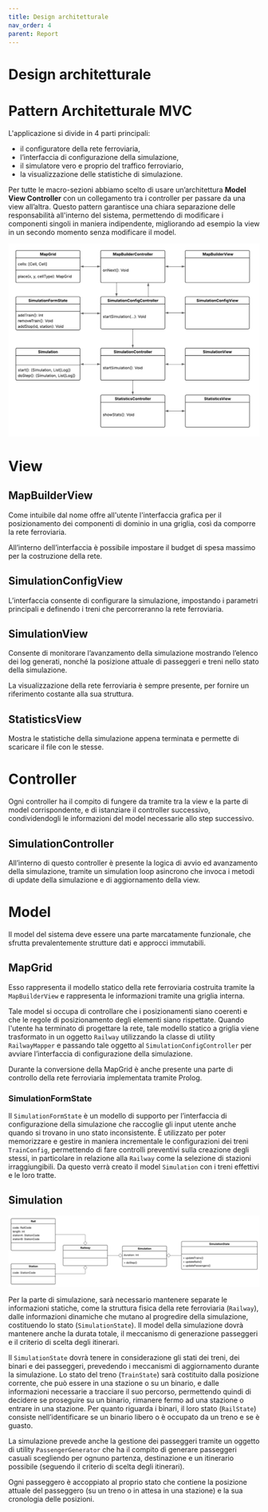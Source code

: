 ```yaml
---
title: Design architetturale
nav_order: 4
parent: Report
---
```

# Design architetturale

# Pattern Architetturale MVC

L'applicazione si divide in 4 parti principali:

- il configuratore della rete ferroviaria,
- l’interfaccia di configurazione della simulazione,
- il simulatore vero e proprio del traffico ferroviario,
- la visualizzazione delle statistiche di simulazione.

Per tutte le macro-sezioni abbiamo scelto di usare un’architettura **Model View Controller** con un collegamento tra i controller per passare da una view all’altra. Questo pattern garantisce una chiara separazione delle responsabilità all'interno del sistema, permettendo di modificare i componenti singoli in maniera indipendente, migliorando ad esempio la view in un secondo momento senza modificare il model.

![MVC UML](../img/charts/Copia_di_func-rail.png)

# View

## MapBuilderView

Come intuibile dal nome offre all'utente l'interfaccia grafica per il posizionamento dei componenti di dominio in una griglia, così da comporre la rete ferroviaria.

All’interno dell’interfaccia è possibile impostare il budget di spesa massimo per la costruzione della rete.

## SimulationConfigView

L’interfaccia consente di configurare la simulazione, impostando i parametri principali e definendo i treni che percorreranno la rete ferroviaria.

## SimulationView

Consente di monitorare l’avanzamento della simulazione mostrando l’elenco dei log generati, nonché la posizione attuale di passeggeri e treni nello stato della simulazione.

La visualizzazione della rete ferroviaria è sempre presente, per fornire un riferimento costante alla sua struttura.

## StatisticsView

Mostra le statistiche della simulazione appena terminata e permette di scaricare il file con le stesse.

# Controller

Ogni controller ha il compito di fungere da tramite tra la view e la parte di model corrispondente, e di istanziare il controller successivo, condividendogli le informazioni del model necessarie allo step successivo.

## SimulationController

All’interno di questo controller è presente la logica di avvio ed avanzamento della simulazione, tramite un simulation loop asincrono che invoca i metodi di update della simulazione e di aggiornamento della view.

# Model

Il model del sistema deve essere una parte marcatamente funzionale, che sfrutta prevalentemente strutture dati e approcci immutabili.

## MapGrid

Esso rappresenta il modello statico della rete ferroviaria costruita tramite la `MapBuilderView` e rappresenta le informazioni tramite una griglia interna.

Tale model si occupa di controllare che i posizionamenti siano coerenti e che le regole di posizionamento degli elementi siano rispettate. Quando l'utente ha terminato di progettare la rete, tale modello statico a griglia viene trasformato in un oggetto `Railway` utilizzando la classe di utility `RailwayMapper` e passando tale oggetto al `SimulationConfigController` per avviare l’interfaccia di configurazione della simulazione.

Durante la conversione della MapGrid è anche presente una parte di controllo della rete ferroviaria implementata tramite Prolog.

### SimulationFormState

Il `SimulationFormState` è un modello di supporto per l’interfaccia di configurazione della simulazione che raccoglie gli input utente anche quando si trovano in uno stato inconsistente. È utilizzato per poter memorizzare e gestire in maniera incrementale le configurazioni dei treni `TrainConfig`, permettendo di fare controlli preventivi sulla creazione degli stessi, in particolare in relazione alla `Railway` come la selezione di stazioni irraggiungibili. Da questo verrà creato il model `Simulation` con i treni effettivi e le loro tratte.

## Simulation

![Simulation UML](../img/charts/3effeca7-fcc7-401b-b86c-b5e6e60766ab.png)

Per la parte di simulazione, sarà necessario mantenere separate le informazioni statiche, come la struttura fisica della rete ferroviaria (`Railway`), dalle informazioni dinamiche che mutano al progredire della simulazione, costituendo lo stato (`SimulationState`). Il model della simulazione dovrà mantenere anche la durata totale, il meccanismo di generazione passeggeri e il criterio di scelta degli itinerari.

Il `SimulationState` dovrà tenere in considerazione gli stati dei treni, dei binari e dei passeggeri, prevedendo i meccanismi di aggiornamento durante la simulazione. Lo stato del treno (`TrainState`) sarà costituito dalla posizione corrente, che può essere in una stazione o su un binario, e dalle informazioni necessarie a tracciare il suo percorso, permettendo quindi di decidere se proseguire su un binario, rimanere fermo ad una stazione o entrare in una stazione. Per quanto riguarda i binari, il loro stato (`RailState`) consiste nell’identificare se un binario libero o è occupato da un treno e se è guasto. 

La simulazione prevede anche la gestione dei passeggeri tramite un oggetto di utility `PassengerGenerator` che ha il compito di generare passeggeri casuali scegliendo per ognuno partenza, destinazione e un itinerario possibile (seguendo il criterio di scelta degli itinerari).

Ogni passeggero è accoppiato al proprio stato che contiene la posizione attuale del passeggero (su un treno o in attesa in una stazione) e la sua cronologia delle posizioni.